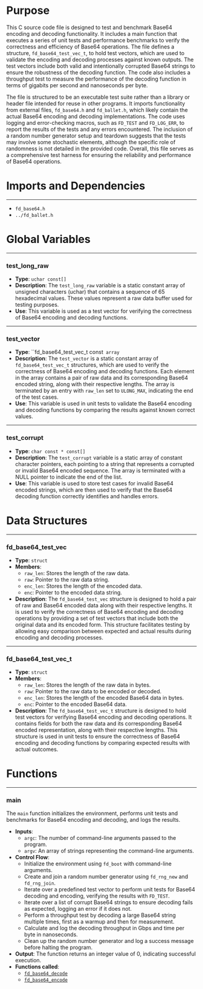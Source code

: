 # Purpose
This C source code file is designed to test and benchmark Base64 encoding and decoding functionality. It includes a main function that executes a series of unit tests and performance benchmarks to verify the correctness and efficiency of Base64 operations. The file defines a structure, `fd_base64_test_vec_t`, to hold test vectors, which are used to validate the encoding and decoding processes against known outputs. The test vectors include both valid and intentionally corrupted Base64 strings to ensure the robustness of the decoding function. The code also includes a throughput test to measure the performance of the decoding function in terms of gigabits per second and nanoseconds per byte.

The file is structured to be an executable test suite rather than a library or header file intended for reuse in other programs. It imports functionality from external files, `fd_base64.h` and `fd_ballet.h`, which likely contain the actual Base64 encoding and decoding implementations. The code uses logging and error-checking macros, such as `FD_TEST` and `FD_LOG_ERR`, to report the results of the tests and any errors encountered. The inclusion of a random number generator setup and teardown suggests that the tests may involve some stochastic elements, although the specific role of randomness is not detailed in the provided code. Overall, this file serves as a comprehensive test harness for ensuring the reliability and performance of Base64 operations.
# Imports and Dependencies

---
- `fd_base64.h`
- `../fd_ballet.h`


# Global Variables

---
### test\_long\_raw
- **Type**: `uchar const[]`
- **Description**: The `test_long_raw` variable is a static constant array of unsigned characters (uchar) that contains a sequence of 65 hexadecimal values. These values represent a raw data buffer used for testing purposes.
- **Use**: This variable is used as a test vector for verifying the correctness of Base64 encoding and decoding functions.


---
### test\_vector
- **Type**: ``fd_base64_test_vec_t const` array`
- **Description**: The `test_vector` is a static constant array of `fd_base64_test_vec_t` structures, which are used to verify the correctness of Base64 encoding and decoding functions. Each element in the array contains a pair of raw data and its corresponding Base64 encoded string, along with their respective lengths. The array is terminated by an entry with `raw_len` set to `ULONG_MAX`, indicating the end of the test cases.
- **Use**: This variable is used in unit tests to validate the Base64 encoding and decoding functions by comparing the results against known correct values.


---
### test\_corrupt
- **Type**: ``char const * const[]``
- **Description**: The `test_corrupt` variable is a static array of constant character pointers, each pointing to a string that represents a corrupted or invalid Base64 encoded sequence. The array is terminated with a NULL pointer to indicate the end of the list.
- **Use**: This variable is used to store test cases for invalid Base64 encoded strings, which are then used to verify that the Base64 decoding function correctly identifies and handles errors.


# Data Structures

---
### fd\_base64\_test\_vec
- **Type**: `struct`
- **Members**:
    - `raw_len`: Stores the length of the raw data.
    - `raw`: Pointer to the raw data string.
    - `enc_len`: Stores the length of the encoded data.
    - `enc`: Pointer to the encoded data string.
- **Description**: The `fd_base64_test_vec` structure is designed to hold a pair of raw and Base64 encoded data along with their respective lengths. It is used to verify the correctness of Base64 encoding and decoding operations by providing a set of test vectors that include both the original data and its encoded form. This structure facilitates testing by allowing easy comparison between expected and actual results during encoding and decoding processes.


---
### fd\_base64\_test\_vec\_t
- **Type**: `struct`
- **Members**:
    - `raw_len`: Stores the length of the raw data in bytes.
    - `raw`: Pointer to the raw data to be encoded or decoded.
    - `enc_len`: Stores the length of the encoded Base64 data in bytes.
    - `enc`: Pointer to the encoded Base64 data.
- **Description**: The `fd_base64_test_vec_t` structure is designed to hold test vectors for verifying Base64 encoding and decoding operations. It contains fields for both the raw data and its corresponding Base64 encoded representation, along with their respective lengths. This structure is used in unit tests to ensure the correctness of Base64 encoding and decoding functions by comparing expected results with actual outcomes.


# Functions

---
### main<!-- {{#callable:main}} -->
The `main` function initializes the environment, performs unit tests and benchmarks for Base64 encoding and decoding, and logs the results.
- **Inputs**:
    - `argc`: The number of command-line arguments passed to the program.
    - `argv`: An array of strings representing the command-line arguments.
- **Control Flow**:
    - Initialize the environment using `fd_boot` with command-line arguments.
    - Create and join a random number generator using `fd_rng_new` and `fd_rng_join`.
    - Iterate over a predefined test vector to perform unit tests for Base64 decoding and encoding, verifying the results with `FD_TEST`.
    - Iterate over a list of corrupt Base64 strings to ensure decoding fails as expected, logging an error if it does not.
    - Perform a throughput test by decoding a large Base64 string multiple times, first as a warmup and then for measurement.
    - Calculate and log the decoding throughput in Gbps and time per byte in nanoseconds.
    - Clean up the random number generator and log a success message before halting the program.
- **Output**: The function returns an integer value of 0, indicating successful execution.
- **Functions called**:
    - [`fd_base64_decode`](fd_base64.c.driver.md#fd_base64_decode)
    - [`fd_base64_encode`](fd_base64.c.driver.md#fd_base64_encode)



